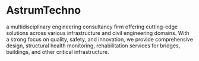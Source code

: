 # AstrumTechno
a multidisciplinary engineering consultancy firm offering cutting-edge solutions across various infrastructure and civil engineering domains. With a strong focus on quality, safety, and innovation, we provide comprehensive design, structural health monitoring, rehabilitation services for bridges, buildings, and other critical infrastructure. 
